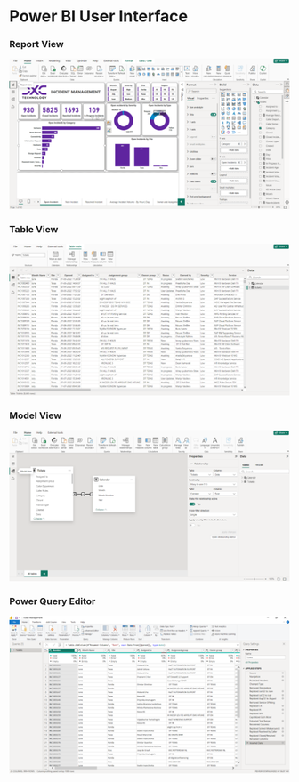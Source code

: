 # **Power BI User Interface**

### **Report View**
![**Report View**](https://github.com/iammandiravp/Power-BI/blob/600563c680fe98b867d1e9324492f553da58b4fe/Snapshots/Report%20View.png)

### **Table View**
![**Table View**](https://github.com/iammandiravp/Power-BI/blob/600563c680fe98b867d1e9324492f553da58b4fe/Snapshots/Table%20View.png)

### **Model View**
![**Model View**](https://github.com/iammandiravp/Power-BI/blob/600563c680fe98b867d1e9324492f553da58b4fe/Snapshots/Model%20View.png)

### **Power Query Editor**
![Power Query Editor](https://github.com/iammandiravp/Power-BI/blob/600563c680fe98b867d1e9324492f553da58b4fe/Snapshots/Power%20Query%20Editor.png)

